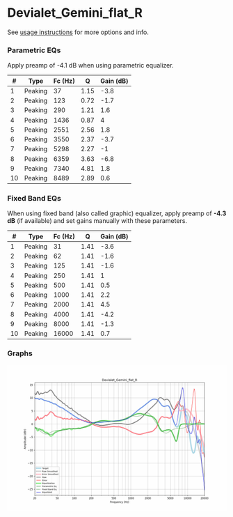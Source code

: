 # Devialet_Gemini_flat_R
See [usage instructions](https://github.com/jaakkopasanen/AutoEq#usage) for more options and info.

### Parametric EQs
Apply preamp of -4.1 dB when using parametric equalizer.

|   # | Type    |   Fc (Hz) |    Q |   Gain (dB) |
|-----|---------|-----------|------|-------------|
|   1 | Peaking |        37 | 1.15 |        -3.8 |
|   2 | Peaking |       123 | 0.72 |        -1.7 |
|   3 | Peaking |       290 | 1.21 |         1.6 |
|   4 | Peaking |      1436 | 0.87 |         4   |
|   5 | Peaking |      2551 | 2.56 |         1.8 |
|   6 | Peaking |      3550 | 2.37 |        -3.7 |
|   7 | Peaking |      5298 | 2.27 |        -1   |
|   8 | Peaking |      6359 | 3.63 |        -6.8 |
|   9 | Peaking |      7340 | 4.81 |         1.8 |
|  10 | Peaking |      8489 | 2.89 |         0.6 |

### Fixed Band EQs
When using fixed band (also called graphic) equalizer, apply preamp of **-4.3 dB** (if available) and set gains manually with these parameters.

|   # | Type    |   Fc (Hz) |    Q |   Gain (dB) |
|-----|---------|-----------|------|-------------|
|   1 | Peaking |        31 | 1.41 |        -3.6 |
|   2 | Peaking |        62 | 1.41 |        -1.6 |
|   3 | Peaking |       125 | 1.41 |        -1.6 |
|   4 | Peaking |       250 | 1.41 |         1   |
|   5 | Peaking |       500 | 1.41 |         0.5 |
|   6 | Peaking |      1000 | 1.41 |         2.2 |
|   7 | Peaking |      2000 | 1.41 |         4.5 |
|   8 | Peaking |      4000 | 1.41 |        -4.2 |
|   9 | Peaking |      8000 | 1.41 |        -1.3 |
|  10 | Peaking |     16000 | 1.41 |         0.7 |

### Graphs
![](./Devialet_Gemini_flat_R.png)
